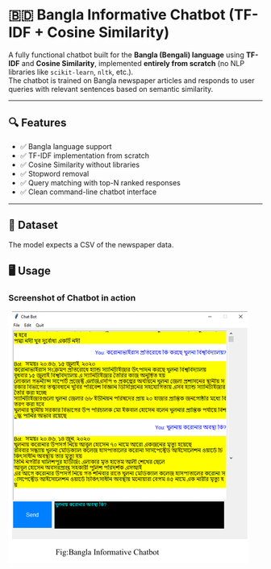 # 🇧🇩 Bangla Informative Chatbot (TF-IDF + Cosine Similarity)

A fully functional chatbot built for the **Bangla (Bengali) language** using **TF-IDF** and **Cosine Similarity**, implemented **entirely from scratch** (no NLP libraries like `scikit-learn`, `nltk`, etc.).  
The chatbot is trained on Bangla newspaper articles and responds to user queries with relevant sentences based on semantic similarity.

---

## 🔍 Features

- ✅ Bangla language support
- ✅ TF-IDF implementation from scratch
- ✅ Cosine Similarity without libraries
- ✅ Stopword removal
- ✅ Query matching with top-N ranked responses
- ✅ Clean command-line chatbot interface

---

## 📁 Dataset

The model expects a CSV of the newspaper data.

## 🖥️ Usage

### Screenshot of Chatbot in action

![Chatbot Screenshot](bangla_chatbot.png)


